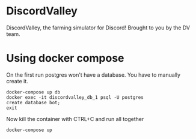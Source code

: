 # DiscordValley
DiscordValley, the farming simulator for Discord! Brought to you by the DV team.


# Using docker compose
On the first run postgres won't have a database. You have to manually create it.    
```
docker-compose up db
docker exec -it discordvalley_db_1 psql -U postgres
create database bot;
exit
```
Now kill the container with CTRL+C and run all together
```
docker-compose up
```